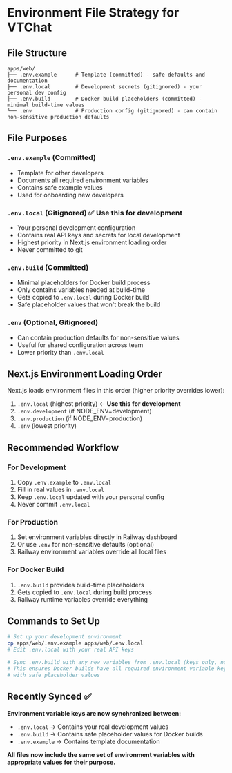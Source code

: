 # Environment File Strategy for VTChat

## File Structure

```
apps/web/
├── .env.example      # Template (committed) - safe defaults and documentation
├── .env.local        # Development secrets (gitignored) - your personal dev config
├── .env.build        # Docker build placeholders (committed) - minimal build-time values
└── .env              # Production config (gitignored) - can contain non-sensitive production defaults
```

## File Purposes

### `.env.example` (Committed)

- Template for other developers
- Documents all required environment variables
- Contains safe example values
- Used for onboarding new developers

### `.env.local` (Gitignored) ✅ **Use this for development**

- Your personal development configuration
- Contains real API keys and secrets for local development
- Highest priority in Next.js environment loading order
- Never committed to git

### `.env.build` (Committed)

- Minimal placeholders for Docker build process
- Only contains variables needed at build-time
- Gets copied to `.env.local` during Docker build
- Safe placeholder values that won't break the build

### `.env` (Optional, Gitignored)

- Can contain production defaults for non-sensitive values
- Useful for shared configuration across team
- Lower priority than `.env.local`

## Next.js Environment Loading Order

Next.js loads environment files in this order (higher priority overrides lower):

1. `.env.local` (highest priority) ← **Use this for development**
2. `.env.development` (if NODE_ENV=development)
3. `.env.production` (if NODE_ENV=production)
4. `.env` (lowest priority)

## Recommended Workflow

### For Development

1. Copy `.env.example` to `.env.local`
2. Fill in real values in `.env.local`
3. Keep `.env.local` updated with your personal config
4. Never commit `.env.local`

### For Production

1. Set environment variables directly in Railway dashboard
2. Or use `.env` for non-sensitive defaults (optional)
3. Railway environment variables override all local files

### For Docker Build

1. `.env.build` provides build-time placeholders
2. Gets copied to `.env.local` during build process
3. Railway runtime variables override everything

## Commands to Set Up

```bash
# Set up your development environment
cp apps/web/.env.example apps/web/.env.local
# Edit .env.local with your real API keys

# Sync .env.build with any new variables from .env.local (keys only, not values)
# This ensures Docker builds have all required environment variable keys
# with safe placeholder values
```

## Recently Synced ✅

**Environment variable keys are now synchronized between:**

- `.env.local` → Contains your real development values
- `.env.build` → Contains safe placeholder values for Docker builds
- `.env.example` → Contains template documentation

**All files now include the same set of environment variables with appropriate values for their purpose.**
